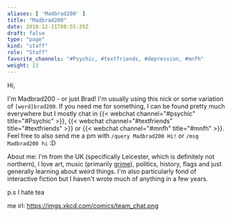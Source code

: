 ```yaml
---
aliases: [ 'Madbrad200' ]
title: "Madbrad200"
date: 2018-12-31T08:55:29Z
draft: false
type: "page"
kind: "staff"
role: "Staff"
favorite_channels: "#Psychic, #textfriends, #depression, #mnfh"
weight: 13
---
```


Hi,

I'm Madbrad200 - or just Brad! I'm usually using this nick or some variation of `[word]brad200`. If you need me for something, I can be found pretty much everywhere but I mostly chat in {{< webchat channel="#psychic" title="#Psychic" >}}, {{< webchat channel="#textfriends" title="#textfriends" >}} or {{< webchat channel="#mnfh" title="#mnfh" >}}. Feel free to also send me a pm with `/query Madbrad200 Hi!` or `/msg Madbrad200 hi` :D

About me: I'm from the UK (specifically Leicester, which is definitely not northern), I love art, music (primarily [grime](https://en.wikipedia.org/wiki/Grime_\(music_genre\))), politics, history, flags and just generally learning about weird things. I'm also particularly fond of interactive fiction but I haven't wrote much of anything in a few years.

p.s I hate tea

me irl: https://imgs.xkcd.com/comics/team_chat.png
